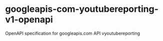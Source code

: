 # googleapis-com-youtubereporting-v1-openapi
OpenAPI specification for googleapis.com API vyoutubereporting
